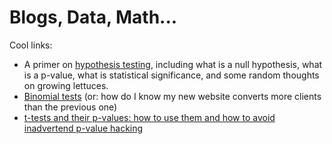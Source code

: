 # Blogs, Data, Math...

Cool links:

* A primer on [hypothesis testing](hypothesis_testing.html), including what is a null hypothesis, what is a p-value, what is statistical significance, and some random thoughts on growing lettuces.
* [Binomial tests](abtest.html) (or: how do I know my new website converts more clients than the previous one)
* [t-tests and their p-values: how to use them and how to avoid inadvertend p-value hacking](pvalues.html)
